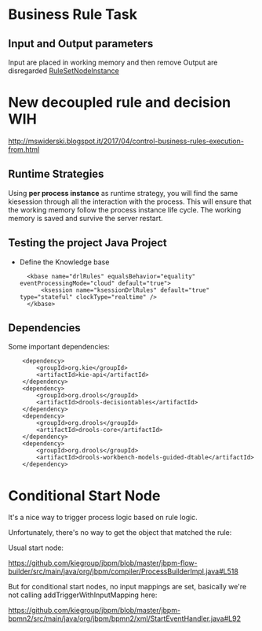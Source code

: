 Business Rule Task
==================

## Input and Output parameters
Input are placed in working memory and then remove
Output are disregarded
[RuleSetNodeInstance][1]

# New decoupled rule and decision WIH

http://mswiderski.blogspot.it/2017/04/control-business-rules-execution-from.html

## Runtime Strategies

Using **per process instance** as runtime strategy, you will find the same kiesession through all the interaction with the process. This will ensure that the working memory follow the process instance life cycle. The working memory is saved and survive the server restart.

## Testing the project Java Project

- Define the Knowledge base  

    <kmodule xmlns="http://jboss.org/kie/6.0.0/kmodule">
    
        <kbase name="drlRules" equalsBehavior="equality" eventProcessingMode="cloud" default="true">
            <ksession name="ksessionDrlRules" default="true" type="stateful" clockType="realtime" />
        </kbase>
        
    </kmodule>


## Dependencies

Some important dependencies:

		<dependency>
			<groupId>org.kie</groupId>
			<artifactId>kie-api</artifactId>
		</dependency>
		<dependency>
			<groupId>org.drools</groupId>
			<artifactId>drools-decisiontables</artifactId>
		</dependency>
		<dependency>
			<groupId>org.drools</groupId>
			<artifactId>drools-core</artifactId>
		</dependency>
		<dependency>
			<groupId>org.drools</groupId>
			<artifactId>drools-workbench-models-guided-dtable</artifactId>
		</dependency>






[1]:https://github.com/droolsjbpm/jbpm/blob/738d191d338dab3e8baceeaf6fe31556b81fe07f/jbpm-flow/src/main/java/org/jbpm/workflow/instance/node/RuleSetNodeInstance.java

# Conditional Start Node

It's a nice way to trigger process logic based on rule logic.

Unfortunately, there's no way to get the object that matched the rule:

Usual start node:

https://github.com/kiegroup/jbpm/blob/master/jbpm-flow-builder/src/main/java/org/jbpm/compiler/ProcessBuilderImpl.java#L518

But for conditional start nodes, no input mappings are set, basically we're not calling addTriggerWithInputMapping here:

https://github.com/kiegroup/jbpm/blob/master/jbpm-bpmn2/src/main/java/org/jbpm/bpmn2/xml/StartEventHandler.java#L92


